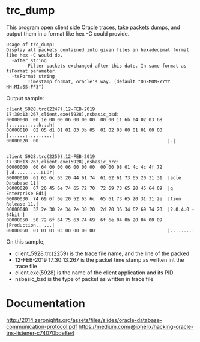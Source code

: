 # trc_dump

This program open client side Oracle traces, take packets dumps, and output them in a format like hex -C could provide.


```
Usage of trc_dump:
Display all packets contained into given files in hexadecimal format like hex -C would do.
  -after string
        Filter packets exchanged after this date. In same format as tsFormat parameter.
  -tsFormat string
        Timestamp format, oracle's way. (default "DD-MON-YYYY HH:MI:SS:FF3")
```

Output sample:
```
client_5928.trc(2247),12-FEB-2019 17:30:13:267,client.exe(5928),nsbasic_bsd:
00000000  00 1e 00 00 06 00 00 00  00 00 11 6b 04 02 03 68  |...........k...h|
00000010  02 05 d1 01 01 03 3b 05  01 02 03 00 01 01 00 00  |......;.........|
00000020  00                                                |.|


client_5928.trc(2259),12-FEB-2019 17:30:13:267,client.exe(5928),nsbasic_brc:
00000000  00 64 00 00 06 00 00 00  00 00 08 01 4c 4c 4f 72  |.d..........LLOr|
00000010  61 63 6c 65 20 44 61 74  61 62 61 73 65 20 31 31  |acle Database 11|
00000020  67 20 45 6e 74 65 72 70  72 69 73 65 20 45 64 69  |g Enterprise Edi|
00000030  74 69 6f 6e 20 52 65 6c  65 61 73 65 20 31 31 2e  |tion Release 11.|
00000040  32 2e 30 2e 34 2e 30 20  2d 20 36 34 62 69 74 20  |2.0.4.0 - 64bit |
00000050  50 72 6f 64 75 63 74 69  6f 6e 04 0b 20 04 00 09  |Production.. ...|
00000060  01 01 01 03 00 00 00 00                           |........|
```

On this sample, 
- client_5928.trc(2259) is the trace file name, and the line of the packed
- 12-FEB-2019 17:30:13:267 is the packet time stamp as written int the trace file
- client.exe(5928) is the name of the client application and its PID
- nsbasic_bsd is the type of packet as written in trace file




# Documentation


http://2014.zeronights.org/assets/files/slides/oracle-database-communication-protocol.pdf
https://medium.com/@iphelix/hacking-oracle-tns-listener-c74070bde8e4

